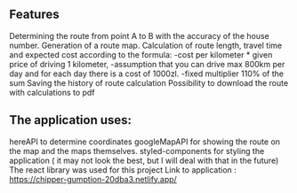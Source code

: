## Features
Determining the route from point A to B with the accuracy of the house number.
Generation of a route map.
Calculation of route length, travel time and expected cost according to the formula:
-cost per kilometer * given price of driving 1 kilometer,
-assumption that you can drive max 800km per day and for each day there is a cost of 1000zl.
-fixed multiplier 110% of the sum
Saving the history of route calculation
Possibility to download the route with calculations to pdf

## The application uses:
hereAPI to determine coordinates
googleMapAPI for showing the route on the map and the maps themselves.
styled-components for styling the application ( it may not look the best, but I will deal with that in the future)
The react library was used for this project
Link to application : https://chipper-gumption-20dba3.netlify.app/
